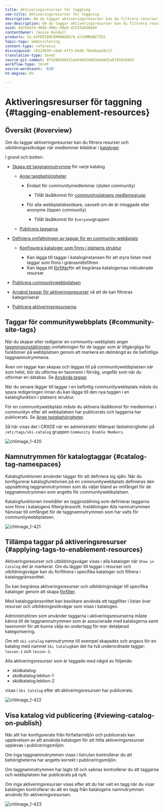 ```yaml
---
title: Aktiveringsresurser för taggning
seo-title: Aktiveringsresurser för taggning
description: Om du taggar aktiveringsresurser kan du filtrera resurser och utbildningssökvägar när medlemmar bläddrar i kataloger
seo-description: Om du taggar aktiveringsresurser kan du filtrera resurser och utbildningssökvägar när medlemmar bläddrar i kataloger
uuid: daf8a4f4-486b-498c-99e9-d1533a830e64
contentOwner: Janice Kendall
products: SG_EXPERIENCEMANAGER/6.4/COMMUNITIES
topic-tags: administering
content-type: reference
discoiquuid: c012d639-c6e6-4f73-bbd8-78a4baa38c17
translation-type: tm+mt
source-git-commit: 8f169bb9b015ae94b9160d3ebbbd1abf85610465
workflow-type: tm+mt
source-wordcount: '638'
ht-degree: 0%

---
```



# Aktiveringsresurser för taggning {#tagging-enablement-resources}

## Översikt {#overview}

Om du taggar aktiveringsresurser kan du filtrera resurser och utbildningssökvägar när medlemmar bläddrar i [kataloger](functions.md#catalog-function).

I grund och botten:

* [Skapa ett taggnamnutrymme](../../help/sites-administering/tags.md#creating-a-namespace) för varje katalog

   * [Ange taggbehörigheter](../../help/sites-administering/tags.md#setting-tag-permissions)

      * Endast för communitymedlemmar (sluten community)

         * Tillåt läsåtkomst för [communityplatsens medlemsgrupp](users.md#publish-group-roles)
      * För alla webbplatsbesökare, oavsett om de är inloggade eller anonyma (öppen community)

         * Tillåt läsåtkomst för `Everyone`gruppen
   * [Publicera taggarna](../../help/sites-administering/tags.md#publishing-tags)



* [Definiera omfattningen av taggar för en community-webbplats](sites-console.md#tagging)

   * [Konfigurera kataloger som finns i platsens struktur](functions.md#catalog-function)

      * Kan lägga till taggar i kataloginstansen för att styra listan med taggar som finns i gränssnittsfiltren
      * Kan lägga till [förfilter](catalog-developer-essentials.md#pre-filters)för att begränsa katalogernas inkluderade resurser

* [Publicera communitywebbplatsen](sites-console.md#publishing-the-site)
* [Använd taggar för aktiveringsresurser](resources.md#create-a-resource) så att de kan filtreras kategoriserat
* [Publicera aktiveringsresurserna](resources.md#publish)

## Taggar för communitywebbplats {#community-site-tags}

När du skapar eller redigerar en community-webbplats anger [taggningsinställningen](sites-console.md#tagging) omfattningen för de taggar som är tillgängliga för funktioner på webbplatsen genom att markera en delmängd av de befintliga taggnamnutrymmena.

Även om taggar kan skapas och läggas till på communitywebbplatsen när som helst, bör du utforma en taxonomi i förväg, ungefär som när du utformar en databas. Se [Använda taggar](../../help/sites-authoring/tags.md).

När du senare lägger till taggar i en befintlig communitywebbplats måste du spara redigeringen innan du kan lägga till den nya taggen i en katalogfunktion i platsens struktur.

För en communitywebbplats måste du aktivera läsåtkomst för medlemmar i communityn efter att webbplatsen har publicerats och taggarna har publicerats. Se [Ange taggbehörigheter](../../help/sites-administering/tags.md#setting-tag-permissions).

Så här visas det i CRXDE när en administratör tillämpar läsbehörigheter på `/etc/tags/ski-catalog` gruppen `Community Enable Members`.

![chlimage_1-420](assets/chlimage_1-420.png)

## Namnutrymmen för katalogtaggar {#catalog-tag-namespaces}

Katalogfunktionen använder taggar för att definiera sig själv. När du konfigurerar katalogfunktionen på en communitywebbplats definieras den uppsättning taggnamnutrymmen som du väljer bland av omfånget för de taggnamnutrymmen som angetts för communitywebbplatsen.

Katalogfunktionen innehåller en tagginställning som definierar taggarna som finns i katalogens filtergränssnitt. Inställningen Alla namnutrymmen hänvisar till omfånget för de taggnamnutrymmen som har valts för communitywebbplatsen.

![chlimage_1-421](assets/chlimage_1-421.png)

## Tillämpa taggar på aktiveringsresurser {#applying-tags-to-enablement-resources}

Aktiveringsresurser och utbildningsvägar visas i alla kataloger när `Show in Catalog` det är markerat. Om du lägger till taggar i resurser och utbildningsvägar kan du förfiltrera i specifika kataloger och filtrera i kataloggränssnittet.

Du kan begränsa aktiveringsresurser och utbildningsvägar till specifika kataloger genom att skapa [förfilter](catalog-developer-essentials.md#pre-filters).

Med kataloggränssnittet kan besökare använda ett taggfilter i listan över resurser och utbildningssökvägar som visas i katalogen.

Administratören som använder taggarna i aktiveringsresurserna måste känna till de taggnamnutrymmen som är associerade med katalogerna samt taxonomin för att kunna välja en undertagg för mer detaljerad kategorisering.

Om ett `ski-catalog` namnutrymme till exempel skapades och angavs för en katalog med namnet `Ski Catalog`kan det ha två underordnade taggar: `lesson-1` och `lesson-2`.

Alla aktiveringsresurser som är taggade med något av följande:

* skidkatalog:
* skidkatalog:lektion-1
* skidkatalog:lektion-2

visas i `Ski Catalog` efter att aktiveringsresursen har publicerats.

![chlimage_1-422](assets/chlimage_1-422.png)

## Visa katalog vid publicering {#viewing-catalog-on-publish}

När allt har konfigurerats från författarmiljön och publicerats kan upplevelsen av att använda katalogen för att hitta aktiveringsresurser upplevas i publiceringsmiljön.

Om inga taggnamnutrymmen visas i listrutan kontrollerar du att behörigheterna har angetts korrekt i publiceringsmiljön.

Om taggnamnutrymmen har lagts till och saknas kontrollerar du att taggarna och webbplatsen har publicerats på nytt.

Om inga aktiveringsresurser visas efter att du har valt en tagg när du visar katalogen kontrollerar du att en tagg från katalogens namnutrymmen används för aktiveringsresursen.

![chlimage_1-423](assets/chlimage_1-423.png)

